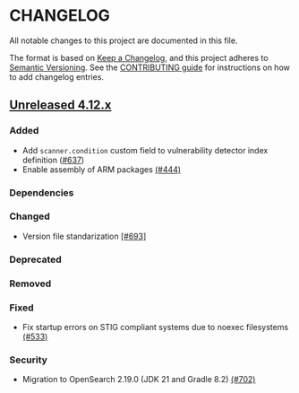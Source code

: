# CHANGELOG
All notable changes to this project are documented in this file.

The format is based on [Keep a Changelog](https://keepachangelog.com/en/1.0.0/), and this project adheres to [Semantic Versioning](https://semver.org/spec/v2.0.0.html). See the [CONTRIBUTING guide](./CONTRIBUTING.md#Changelog) for instructions on how to add changelog entries.

## [Unreleased 4.12.x]
### Added
- Add `scanner.condition` custom field to vulnerability detector index definition ([#637](https://github.com/wazuh/wazuh-indexer/pull/637))
- Enable assembly of ARM packages [(#444)](https://github.com/wazuh/wazuh-indexer/pull/444)

### Dependencies

### Changed
- Version file standarization [[#693]](https://github.com/wazuh/wazuh-indexer/pull/693)

### Deprecated

### Removed

### Fixed
- Fix startup errors on STIG compliant systems due to noexec filesystems [(#533)](https://github.com/wazuh/wazuh-indexer/pull/533)

### Security
- Migration to OpenSearch 2.19.0 (JDK 21 and Gradle 8.2) [(#702)](https://github.com/wazuh/wazuh-indexer/pull/702)

[Unreleased 4.12.x]: https://github.com/wazuh/wazuh-indexer/compare/b62bb89ac9278a9c67d27b68db34e9381ecb0aca...4.12.0
